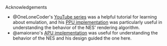 Acknowledgements

* @OneLoneCoder's [YouTube series](https://www.youtube.com/watch?v=nViZg02IMQo&list=PLrOv9FMX8xJHqMvSGB_9G9nZZ_4IgteYf) was a helpful tutorial for learning about emulation, and his [PPU implementation](https://github.com/OneLoneCoder/olcNES/blob/master/Part%20%234%20-%20PPU%20Backgrounds/olc2C02.cpp) was particularly useful in understanding the behavior of the NES' rendering algorithm.
* @amaiorano's [APU implementation](https://github.com/amaiorano/nes-emu/blob/master/src/Apu.cpp) was useful for understanding the behavior of the NES and his design guided the one here.

